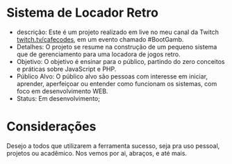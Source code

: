 # Sistema de Locador Retro
 - descrição: Este é um projeto realizado em live no meu canal da Twitch [twitch.tv/cafecodes](https://www.twitch.tv/cafecodes), em um evento chamado #BootGamb.
 - Detalhes: O projeto se resume na construção de um pequeno sistema que de gerenciamento para uma locadora de jogos retro.
 - Objetivo: O objetivo é ensinar para o público, partindo do zero conceitos e práticas sobre JavaScript e PHP.
 - Público Alvo: O público alvo são pessoas com interesse em iniciar, aprender, aperfeiçoar ou entender como funcionam os sistemas, com foco em desenvolvimento WEB.
 - Status: Em desenvolvimento;
 
# Considerações
Desejo a todos que utilizarem a ferramenta sucesso, seja pra uso pessoal, projetos ou acadêmico.
Nos vemos por ai, abraços, e até mais.
